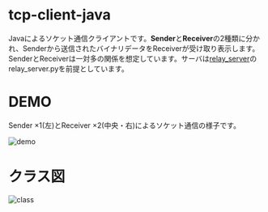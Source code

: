 # tcp-client-java
Javaによるソケット通信クライアントです。**Sender**と**Receiver**の2種類に分かれ、Senderから送信されたバイナリデータをReceiverが受け取り表示します。SenderとReceiverは一対多の関係を想定しています。サーバは[relay_server](https://github.com/hiro4669/relay_server/)のrelay_server.pyを前提としています。


# DEMO
Sender ×1(左)とReceiver ×2(中央・右)によるソケット通信の様子です。

![demo](https://user-images.githubusercontent.com/52157596/104133039-6bab0e80-53c4-11eb-8b99-6abc4ff7d79a.gif)

# クラス図
![class](https://user-images.githubusercontent.com/52157596/104135635-b765b400-53d4-11eb-81f0-9c9f7eae3183.png)
